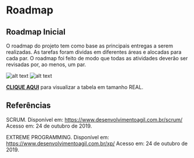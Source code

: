 # Roadmap

## Roadmap Inicial

O roadmap do projeto tem como base as principais entregas a serem realizadas. As tarefas foram dividas em diferentes áreas e alocadas para cada par. O roadmap foi feito de modo que todas as atividades deverão ser revisadas por, ao menos, um par.

![alt text](https://i.imgur.com/JRYmFzn.png)
![alt text](https://i.imgur.com/NpObWOZ.png)

[**CLIQUE AQUI**](https://docs.google.com/spreadsheets/d/1Uh2hdOAQyWByo5RIJZSTZ-i1NH-a-IAq-LYemBteSAs/edit?usp=sharing) para visualizar a tabela em tamanho REAL.


## Referências

SCRUM. Disponível em: https://www.desenvolvimentoagil.com.br/scrum/ Acesso em: 24 de outubro de 2019.

EXTREME PROGRAMMING. Disponível em: https://www.desenvolvimentoagil.com.br/xp/ Acesso em: 24 de outubro de 2019.
